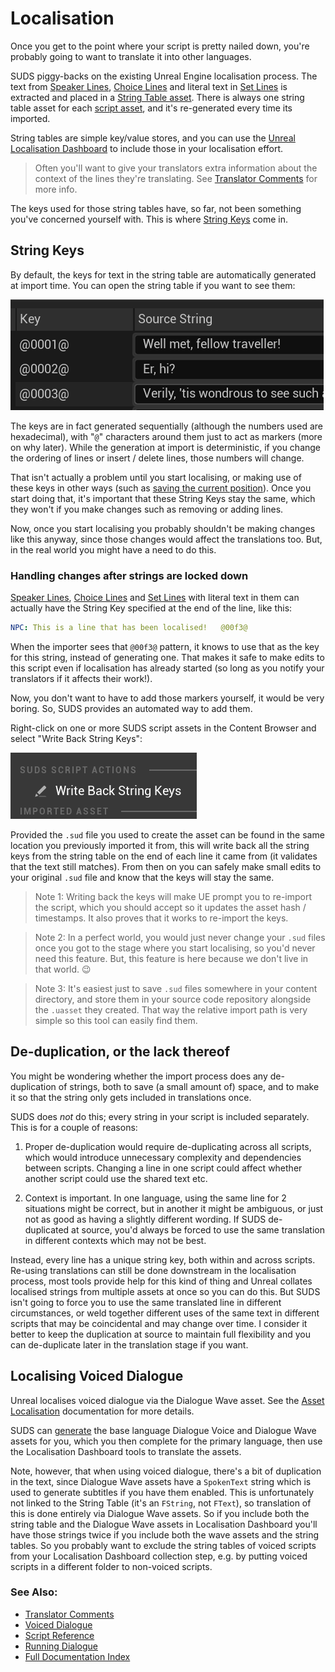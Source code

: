 # Localisation

Once you get to the point where your script is pretty nailed down, you're probably
going to want to translate it into other languages.

SUDS piggy-backs on the existing Unreal Engine localisation process. The text from
[Speaker Lines](SpeakerLines.md), [Choice Lines](ChoiceLines.md) and 
literal text in [Set Lines](SetLines.md) is extracted and placed in a
[String Table asset](https://docs.unrealengine.com/5.1/en-US/using-string-tables-for-text-in-unreal-engine/).
There is always one string table asset for each [script asset](ScriptReference.md),
and it's re-generated every time its imported.

String tables are simple key/value stores, and you can use the 
[Unreal Localisation Dashboard](https://docs.unrealengine.com/5.1/en-US/localization-tools-in-unreal-engine/)
to include those in your localisation effort. 

> Often you'll want to give your translators extra information about the context
> of the lines they're translating. See [Translator Comments](LocalisationTranslatorComments.md) for more info.

The keys used for those string tables have, so far, not been
something you've concerned yourself with. This is where [String Keys](#string-keys)
come in.

## String Keys

By default, the keys for text in the string table are automatically generated at
import time. You can open the string table if you want to see them: 

![String Table](img/StringTablePreview.png)

The keys are in fact generated sequentially (although the numbers used are
hexadecimal), with "`@`" characters around them just to act as markers (more on
why later). While the generation at import is deterministic, if you change the
ordering of lines or insert / delete lines, those numbers will change.

That isn't actually a problem until you start localising, or making use 
of these keys in other ways (such as [saving the current position](SavingState.md)).
Once you start doing that, it's important that these String Keys stay the same,
which they won't if you make changes such as removing or adding lines. 

Now, once you start localising you probably shouldn't be making changes like this
anyway, since those changes would affect the translations too. But, in the real 
world you might have a need to do this. 

### Handling changes after strings are locked down

[Speaker Lines](SpeakerLines.md), [Choice Lines](ChoiceLines.md) and 
[Set Lines](SetLines.md) with literal text in them can actually have the String Key
specified at the end of the line, like this:

```yaml
NPC: This is a line that has been localised!   @00f3@
```

When the importer sees that `@00f3@` pattern, it knows to use that as the key
for this string, instead of generating one. That makes it safe to make edits to
this script even if localisation has already started (so long as you notify your
translators if it affects their work!).


Now, you don't want to have to add those markers yourself, it would be very boring.
So, SUDS provides an automated way to add them.

Right-click on one or more SUDS script assets in the Content Browser and select 
"Write Back String Keys":

![Write Keys](img/WriteBackStringKeys.png)

Provided the `.sud` file you used to create the asset can be found in the same 
location you previously imported it from, this will write back all the string
keys from the string table on the end of each line it came from (it validates 
that the text still matches). From then on you can safely make small edits to
your original `.sud` file and know that the keys will stay the same. 

> Note 1: Writing back the keys will make UE prompt you to re-import the script,
> which you should accept so it updates the asset hash / timestamps. It also
> proves that it works to re-import the keys.

> Note 2: In a perfect world, you would just never change your `.sud` files once
> you got to the stage where you start localising, so you'd never need this
> feature. But, this feature is here because we don't live in that world. 😉

> Note 3: It's easiest just to save `.sud` files somewhere in your content directory,
> and store them in your source code repository alongside the `.uasset` they created.
> That way the relative import path is very simple so this tool can easily find them.


## De-duplication, or the lack thereof

You might be wondering whether the import process does any de-duplication of strings,
both to save (a small amount of) space, and to make it so that the string only
gets included in translations once. 

SUDS does *not* do this; every string in your script is included separately. This is
for a couple of reasons:

1. Proper de-duplication would require de-duplicating across all scripts, which would
   introduce unnecessary complexity and dependencies between scripts. Changing a
   line in one script could affect whether another script could use the shared text etc.

2. Context is important. In one language, using the same line for 2 situations might
   be correct, but in another it might be ambiguous, or just not as good as having
   a slightly different wording. If SUDS de-duplicated at source, you'd always be forced to
   use the same translation in different contexts which may not be best.

Instead, every line has a unique string key, both within and across scripts.
Re-using translations can still be done downstream in the localisation process,
most tools provide help for this kind of thing and Unreal collates localised
strings from multiple assets at once so you can do this. But SUDS isn't going to force you
to use the same translated line in different circumstances, or weld together
different uses of the same text in different scripts that may be coincidental and
may change over time. I consider it better to keep the duplication at source to
maintain full flexibility and you can de-duplicate later in the translation stage 
if you want.

## Localising Voiced Dialogue

Unreal localises voiced dialogue via the Dialogue Wave asset. See the
[Asset Localisation](https://docs.unrealengine.com/5.1/en-US/asset-localization-in-unreal-engine/)
documentation for more details.

SUDS can [generate](VoicedDialogue.md) the base language Dialogue Voice and Dialogue Wave assets 
for you, which you then complete for the primary language, then use the Localisation
Dashboard tools to translate the assets.

Note, however, that when using voiced dialogue, there's a bit of duplication in 
the text, since Dialogue Wave assets have a `SpokenText` string which is used
to generate subtitles if you have them enabled. This is unfortunately not linked
to the String Table (it's an `FString`, not `FText`), so translation of this is
done entirely via Dialogue Wave assets. So if you include both the string table
and the Dialogue Wave assets in Localisation Dashboard you'll have those strings
twice if you include both the wave assets and the string tables. So you probably want
to exclude the string tables of voiced scripts from your Localisation Dashboard
collection step, e.g. by putting voiced scripts in a different folder to non-voiced
scripts.

### See Also:
* [Translator Comments](LocalisationTranslatorComments.md)
* [Voiced Dialogue](VoicedDialogue.md)
* [Script Reference](ScriptReference.md)
* [Running Dialogue](RunningDialogue.md)
* [Full Documentation Index](../Index.md)